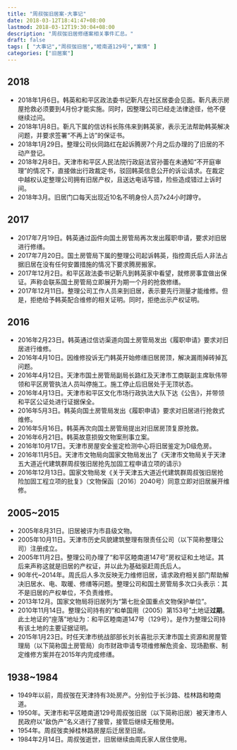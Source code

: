 ```yaml
---
title: "周叔弢旧居案-大事记"
date: 2018-03-12T18:41:47+08:00
lastmod: 2018-03-12T19:30:04+08:00
description: "周叔弢旧居修缮案相关事件汇总。"
draft: false
tags: [ "大事记","周叔弢旧居","睦南道129号","案情" ]
categories: ["旧居案"]
---
```


## 2018
 * 2018年1月6日。韩英和和平区政法委书记靳凡在社区居委会见面。靳凡表示房屋抢救必须要到4月份才能实施。同时，因整理公司已经走法律途径，他不便继续过问。
 * 2018年1月8日。靳凡下属的信访科长陈伟来到韩英家，表示无法帮助韩英解决问题，并要求签署“不再上访”的保证书。
 * 2018年1月29日。整理公司伙同路红在起诉腾房7个月之后办理的了旧居的不动产登记。
 * 2018年2月8日。天津市和平区人民法院行政庭法官孙蕾在未通知“不开庭审理”的情况下，直接做出行政裁定书，驳回韩英信息公开的诉讼请求。在裁定中越权认定整理公司拥有旧居产权，且送达电话写错，险些造成错过上诉时间。
 * 2018年3月。旧居门口每天出现近10名不明身份人员7x24小时蹲守。

## 2017
 * 2017年7月19日。韩英通过函件向国土房管局再次发出履职申请，要求对旧居进行修缮。
 * 2017年7月20日。国土房管局下属的整理公司起诉韩英，指控周氏后人非法占据旧居在没有任何安置措施的情况下要求腾房搬家。
 * 2017年12月2日。和平区政法委书记靳凡到韩英家中看望，就修房事宜做出保证。声称会联系国土房管局立即展开为期一个月的抢救修缮。
 * 2017年12月11日。整理公司工作人员来到旧居，表示要先行测量才能维修。但是，拒绝给予韩英配合维修的相关证明。同时，拒绝出示产权证明。

## 2016
 * 2016年2月23日。韩英通过信访渠道向国土房管局发出《履职申请》要求对旧居进行维修。
 * 2016年4月10日。因维修投诉无门韩英开始修缮旧居房顶，解决漏雨掉砖掉瓦问题。
 * 2016年4月12日。天津市国土房管局副局长路红及天津市工商联副主席耿伟带领和平区房管执法人员叫停施工。施工停止后旧居处于无顶状态。
 * 2016年4月13日。天津市和平区文化市场行政执法大队下达《公告》，并带领和平区公证处进行证据保全。
 * 2016年5月3日。韩英向国土房管局发出《履职申请》要求对旧居进行抢救式维修。
 * 2016年5月16日。韩英再次向国土房管局提出对旧居房顶复原抢救。
 * 2016年6月21日。韩英故意损毁文物案刑事立案。
 * 2016年10月17日。天津市房屋安全鉴定检测中心将旧居鉴定为D级危房。
 * 2016年11月5日。天津市文物局向国家文物局发出了《天津市文物局关于天津五大道近代建筑群周叔弢旧居抢先加固工程申请立项的请示》
 * 2016年12月13日。国家文物局发《关于天津五大道近代建筑群周叔弢旧居抢险加固工程立项的批复》（文物保函〔2016〕2040号）同意立即对旧居展开维修。
 
## 2005~2015
 * 2005年8月31日。旧居被评为市县级文物。
 * 2005年10月11日。天津市历史风貌建筑整理有限责任公司（以下简称整理公司）注册成立。
 * 2005年11月2日。整理公司办理了“和平区睦南道147号”房权证和土地证。其后来声称这就是旧居的产权证，并以此为基础驱赶周氏后人。
 * 90年代~2014年。周氏后人多次反映无力维修旧居，请求政府相关部门帮助解决旧居水、电、取暖、修缮等问题。整理公司和国土房管局多次口头表示：其不是旧居的产权单位，不负责维修。
 * 2013年12月。国家文物局将旧居列为“第七批全国重点文物保护单位”。
 * 2010年11月14日。整理公司持有的“和单国用（2005）第153号”土地证**过期**。此土地证的“座落”地址为：和平区睦南道147号（129号）。是作为整理公司持有该土地的主要证据证明。
 * 2015年1月23日。时任天津市统战部部长刘长喜批示天津市国土资源和房屋管理局（以下简称国土房管局）向市财政申请专项维修解危资金、现场勘察、制定维修方案并在2015年内完成修缮。
 
## 1938~1984
 * 1949年以前，周叔弢在天津持有3处房产。分别位于长沙路、桂林路和睦南道。
 * 1950年。天津市和平区睦南道129号周叔弢旧居（以下简称旧居）被天津市人民政府以“敌伪产”名义进行了接管，接管后继续无租使用。
 * 1954年。周叔弢卖掉桂林路房屋后迁居至旧居。
 * 1984年2月14日。周叔弢逝世，旧居继续由周氏家人居住使用。